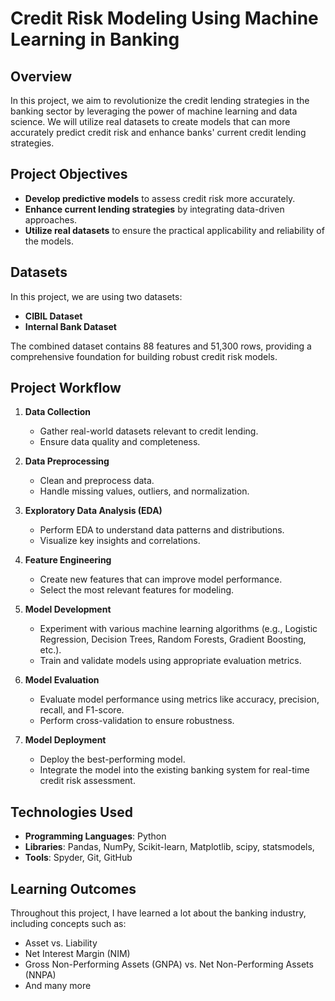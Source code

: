 # Credit Risk Modeling Using Machine Learning in Banking

## Overview

In this project, we aim to revolutionize the credit lending strategies in the banking sector by leveraging the power of machine learning and data science. We will utilize real datasets to create models that can more accurately predict credit risk and enhance banks' current credit lending strategies.

## Project Objectives

- **Develop predictive models** to assess credit risk more accurately.
- **Enhance current lending strategies** by integrating data-driven approaches.
- **Utilize real datasets** to ensure the practical applicability and reliability of the models.

## Datasets

In this project, we are using two datasets:
- **CIBIL Dataset**
- **Internal Bank Dataset**

The combined dataset contains 88 features and 51,300 rows, providing a comprehensive foundation for building robust credit risk models.

## Project Workflow

1. **Data Collection**
   - Gather real-world datasets relevant to credit lending.
   - Ensure data quality and completeness.

2. **Data Preprocessing**
   - Clean and preprocess data.
   - Handle missing values, outliers, and normalization.

3. **Exploratory Data Analysis (EDA)**
   - Perform EDA to understand data patterns and distributions.
   - Visualize key insights and correlations.

4. **Feature Engineering**
   - Create new features that can improve model performance.
   - Select the most relevant features for modeling.

5. **Model Development**
   - Experiment with various machine learning algorithms (e.g., Logistic Regression, Decision Trees, Random Forests, Gradient Boosting, etc.).
   - Train and validate models using appropriate evaluation metrics.

6. **Model Evaluation**
   - Evaluate model performance using metrics like accuracy, precision, recall, and F1-score.
   - Perform cross-validation to ensure robustness.

7. **Model Deployment**
   - Deploy the best-performing model.
   - Integrate the model into the existing banking system for real-time credit risk assessment.

## Technologies Used

- **Programming Languages**: Python
- **Libraries**: Pandas, NumPy, Scikit-learn, Matplotlib, scipy, statsmodels, 
- **Tools**: Spyder, Git, GitHub

## Learning Outcomes

Throughout this project, I have learned a lot about the banking industry, including concepts such as:
- Asset vs. Liability
- Net Interest Margin (NIM)
- Gross Non-Performing Assets (GNPA) vs. Net Non-Performing Assets (NNPA)
- And many more



 
